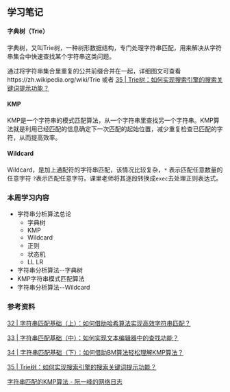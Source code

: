 ## 学习笔记

#### 字典树（Trie）

字典树，又叫Trie树，一种树形数据结构，专门处理字符串匹配，用来解决从字符串集合中快速查找某个字符串这类问题。

通过将字符串集合里重复的公共前缀合并在一起，详细图文可查看https://zh.wikipedia.org/wiki/Trie 或者 [35 | Trie树：如何实现搜索引擎的搜索关键词提示功能？](https://time.geekbang.org/column/article/72414)

#### KMP

KMP是一个字符串的模式匹配算法，从一个字符串里查找另一个字符串。KMP算法就是利用已经匹配的信息确定下一次匹配的起始位置，减少重复检查已匹配的字符，从而提高效率。

#### Wildcard

Wildcard，是加上通配符的字符串匹配，该情况比较复杂，`*` 表示匹配任意数量的任意字符 `?`表示匹配任意字符。课里老师将其逐段转换成`exec`去处理正则表达式。

### 本周学习内容

* 字符串分析算法总论
  * 字典树
  * KMP
  * Wildcard
  * 正则
  * 状态机
  * LL LR
* 字符串分析算法--字典树
* KMP字符串模式匹配算法
* 字符串分析算法--Wildcard



### 参考资料

[32 | 字符串匹配基础（上）：如何借助哈希算法实现高效字符串匹配？](https://time.geekbang.org/column/article/71187)

[33 | 字符串匹配基础（中）：如何实现文本编辑器中的查找功能？](https://time.geekbang.org/column/article/71525)

[34 | 字符串匹配基础（下）：如何借助BM算法轻松理解KMP算法？](https://time.geekbang.org/column/article/71845)

[35 | Trie树：如何实现搜索引擎的搜索关键词提示功能？](https://time.geekbang.org/column/article/72414)

[字符串匹配的KMP算法 - 阮一峰的网络日志](http://www.ruanyifeng.com/blog/2013/05/Knuth%E2%80%93Morris%E2%80%93Pratt_algorithm.html)





